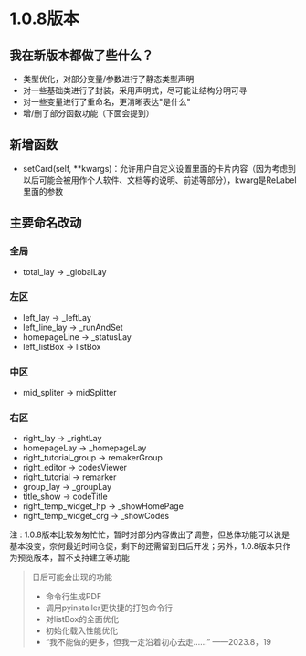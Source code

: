 # 1.0.8版本  

## 我在新版本都做了些什么？
- 类型优化，对部分变量/参数进行了静态类型声明
- 对一些基础类进行了封装，采用声明式，尽可能让结构分明可寻
- 对一些变量进行了重命名，更清晰表达"是什么"
- 增/删了部分函数功能（下面会提到）

## 新增函数
- setCard(self, **kwargs)：允许用户自定义设置里面的卡片内容（因为考虑到以后可能会被用作个人软件、文档等的说明、前述等部分），kwarg是ReLabel里面的参数

## 主要命名改动

###  全局
- total_lay -> _globalLay

### 左区
- left_lay -> _leftLay
- left_line_lay -> _runAndSet
- homepageLine -> _statusLay
- left_listBox -> listBox

### 中区
- mid_spliter -> midSplitter

### 右区
- right_lay -> _rightLay
- homepageLay -> _homepageLay
- right_tutorial_group -> remakerGroup
- right_editor -> codesViewer
- right_tutorial -> remarker
- group_lay -> _groupLay
- title_show -> codeTitle
- right_temp_widget_hp -> _showHomePage
- right_temp_widget_org -> _showCodes

注 : 1.0.8版本比较匆匆忙忙，暂时对部分内容做出了调整，但总体功能可以说是基本没变，奈何最近时间仓促，剩下的还需留到日后开发；另外，1.0.8版本只作为预览版本，暂不支持建立等功能
> 日后可能会出现的功能
> - 命令行生成PDF
> - 调用pyinstaller更快捷的打包命令行
> - 对listBox的全面优化
> - 初始化载入性能优化
> - “我不能做的更多，但我一定沿着初心去走……” ——2023.8，19
